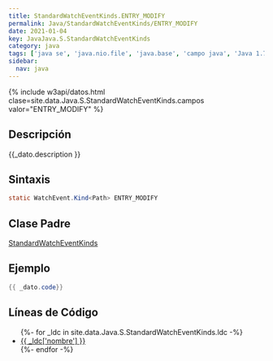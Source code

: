 ```yaml
---
title: StandardWatchEventKinds.ENTRY_MODIFY
permalink: Java/StandardWatchEventKinds/ENTRY_MODIFY
date: 2021-01-04
key: JavaJava.S.StandardWatchEventKinds
category: java
tags: ['java se', 'java.nio.file', 'java.base', 'campo java', 'Java 1.7']
sidebar: 
  nav: java
---
```


{% include w3api/datos.html clase=site.data.Java.S.StandardWatchEventKinds.campos valor="ENTRY_MODIFY" %}

## Descripción
{{_dato.description }}

## Sintaxis
~~~java
static WatchEvent.Kind<Path> ENTRY_MODIFY
~~~

## Clase Padre
[StandardWatchEventKinds](/Java/StandardWatchEventKinds/)

## Ejemplo
~~~java
{{ _dato.code}}
~~~

## Líneas de Código
<ul>
{%- for _ldc in site.data.Java.S.StandardWatchEventKinds.ldc -%}
   <li>
       <a href="{{_ldc['url'] }}">{{ _ldc['nombre'] }}</a>
   </li>
{%- endfor -%}
</ul>
